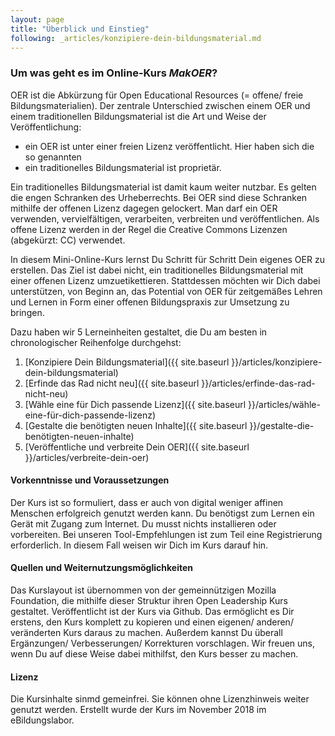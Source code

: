 ```yaml
---
layout: page
title: "Überblick und Einstieg"
following: _articles/konzipiere-dein-bildungsmaterial.md
---
```


### Um was geht es im Online-Kurs *MakOER*?

OER ist die Abkürzung für Open Educational Resources (= offene/ freie Bildungsmaterialien). Der zentrale Unterschied zwischen einem OER und einem traditionellen Bildungsmaterial ist die Art und Weise der Veröffentlichung:
* ein OER ist unter einer freien Lizenz veröffentlicht. Hier haben sich die so genannten 
* ein traditionelles Bildungsmaterial ist proprietär. 

Ein traditionelles Bildungsmaterial ist damit kaum weiter nutzbar. Es gelten die engen Schranken des Urheberrechts.  Bei OER sind diese Schranken mithilfe der offenen Lizenz dagegen gelockert. Man darf ein OER verwenden, vervielfältigen, verarbeiten, verbreiten und veröffentlichen. Als offene Lizenz werden in der Regel die Creative Commons Lizenzen (abgekürzt: CC) verwendet.

In diesem Mini-Online-Kurs lernst Du Schritt für Schritt Dein eigenes OER zu erstellen. Das Ziel ist dabei nicht, ein traditionelles Bildungsmaterial mit einer offenen Lizenz umzuetikettieren. Stattdessen möchten wir Dich dabei unterstützen, von Beginn an, das Potential von OER für zeitgemäßes Lehren und Lernen in Form einer offenen Bildungspraxis zur Umsetzung zu bringen.

Dazu haben wir 5 Lerneinheiten gestaltet, die Du am besten in chronologischer Reihenfolge durchgehst:

1. [Konzipiere Dein Bildungsmaterial]({{ site.baseurl }}/articles/konzipiere-dein-bildungsmaterial)
2. [Erfinde das Rad nicht neu]({{ site.baseurl }}/articles/erfinde-das-rad-nicht-neu)
3. [Wähle eine für Dich passende Lizenz]({{ site.baseurl }}/articles/wähle-eine-für-dich-passende-lizenz)
4. [Gestalte die benötigten neuen Inhalte]({{ site.baseurl }}/gestalte-die-benötigten-neuen-inhalte)
5. [Veröffentliche und verbreite Dein OER]({{ site.baseurl }}/articles/verbreite-dein-oer)

#### Vorkenntnisse und Voraussetzungen

Der Kurs ist so formuliert, dass er auch von digital weniger affinen Menschen erfolgreich genutzt werden kann. Du benötigst zum Lernen ein Gerät mit Zugang zum Internet. Du musst nichts installieren oder vorbereiten. Bei unseren Tool-Empfehlungen ist zum Teil eine Registrierung erforderlich. In diesem Fall weisen wir Dich im Kurs darauf hin.

#### Quellen und Weiternutzungsmöglichkeiten

Das Kurslayout ist übernommen von der gemeinnützigen Mozilla Foundation, die mithilfe dieser Struktur ihren Open Leadership Kurs gestaltet. Veröffentlicht ist der Kurs via Github. Das ermöglicht es Dir erstens, den Kurs komplett zu kopieren und einen eigenen/ anderen/ veränderten Kurs daraus zu machen. Außerdem kannst Du überall Ergänzungen/ Verbesserungen/ Korrekturen vorschlagen. Wir freuen uns, wenn Du auf diese Weise dabei mithilfst, den Kurs besser zu machen.

#### Lizenz

Die Kursinhalte sinmd gemeinfrei. Sie können ohne Lizenzhinweis weiter genutzt werden. Erstellt wurde der Kurs im November 2018 im eBildungslabor.
